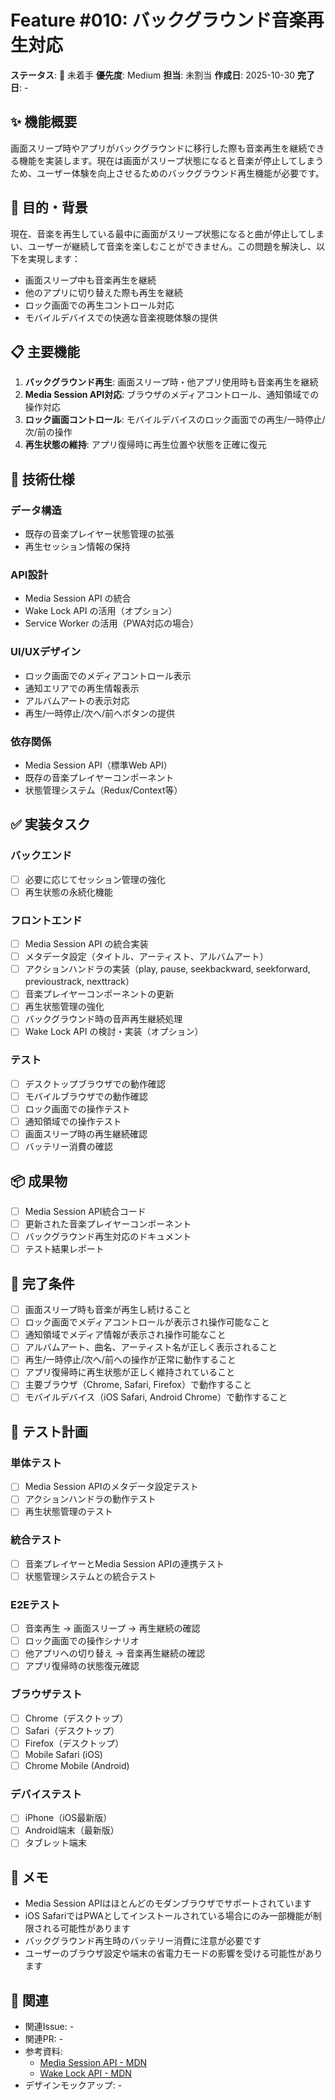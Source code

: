 # Feature #010: バックグラウンド音楽再生対応

**ステータス**: 🔴 未着手
**優先度**: Medium
**担当**: 未割当
**作成日**: 2025-10-30
**完了日**: -

## ✨ 機能概要

画面スリープ時やアプリがバックグラウンドに移行した際も音楽再生を継続できる機能を実装します。現在は画面がスリープ状態になると音楽が停止してしまうため、ユーザー体験を向上させるためのバックグラウンド再生機能が必要です。

## 🎯 目的・背景

現在、音楽を再生している最中に画面がスリープ状態になると曲が停止してしまい、ユーザーが継続して音楽を楽しむことができません。この問題を解決し、以下を実現します：

- 画面スリープ中も音楽再生を継続
- 他のアプリに切り替えた際も再生を継続
- ロック画面での再生コントロール対応
- モバイルデバイスでの快適な音楽視聴体験の提供

## 📋 主要機能

1. **バックグラウンド再生**: 画面スリープ時・他アプリ使用時も音楽再生を継続
2. **Media Session API対応**: ブラウザのメディアコントロール、通知領域での操作対応
3. **ロック画面コントロール**: モバイルデバイスのロック画面での再生/一時停止/次/前の操作
4. **再生状態の維持**: アプリ復帰時に再生位置や状態を正確に復元

## 🔧 技術仕様

### データ構造
- 既存の音楽プレイヤー状態管理の拡張
- 再生セッション情報の保持

### API設計
- Media Session API の統合
- Wake Lock API の活用（オプション）
- Service Worker の活用（PWA対応の場合）

### UI/UXデザイン
- ロック画面でのメディアコントロール表示
- 通知エリアでの再生情報表示
- アルバムアートの表示対応
- 再生/一時停止/次へ/前へボタンの提供

### 依存関係
- Media Session API（標準Web API）
- 既存の音楽プレイヤーコンポーネント
- 状態管理システム（Redux/Context等）

## ✅ 実装タスク

### バックエンド
- [ ] 必要に応じてセッション管理の強化
- [ ] 再生状態の永続化機能

### フロントエンド
- [ ] Media Session API の統合実装
- [ ] メタデータ設定（タイトル、アーティスト、アルバムアート）
- [ ] アクションハンドラの実装（play, pause, seekbackward, seekforward, previoustrack, nexttrack）
- [ ] 音楽プレイヤーコンポーネントの更新
- [ ] 再生状態管理の強化
- [ ] バックグラウンド時の音声再生継続処理
- [ ] Wake Lock API の検討・実装（オプション）

### テスト
- [ ] デスクトップブラウザでの動作確認
- [ ] モバイルブラウザでの動作確認
- [ ] ロック画面での操作テスト
- [ ] 通知領域での操作テスト
- [ ] 画面スリープ時の再生継続確認
- [ ] バッテリー消費の確認

## 📦 成果物

- [ ] Media Session API統合コード
- [ ] 更新された音楽プレイヤーコンポーネント
- [ ] バックグラウンド再生対応のドキュメント
- [ ] テスト結果レポート

## 🎯 完了条件

- [ ] 画面スリープ時も音楽が再生し続けること
- [ ] ロック画面でメディアコントロールが表示され操作可能なこと
- [ ] 通知領域でメディア情報が表示され操作可能なこと
- [ ] アルバムアート、曲名、アーティスト名が正しく表示されること
- [ ] 再生/一時停止/次へ/前への操作が正常に動作すること
- [ ] アプリ復帰時に再生状態が正しく維持されていること
- [ ] 主要ブラウザ（Chrome, Safari, Firefox）で動作すること
- [ ] モバイルデバイス（iOS Safari, Android Chrome）で動作すること

## 🧪 テスト計画

### 単体テスト
- [ ] Media Session APIのメタデータ設定テスト
- [ ] アクションハンドラの動作テスト
- [ ] 再生状態管理のテスト

### 統合テスト
- [ ] 音楽プレイヤーとMedia Session APIの連携テスト
- [ ] 状態管理システムとの統合テスト

### E2Eテスト
- [ ] 音楽再生 → 画面スリープ → 再生継続の確認
- [ ] ロック画面での操作シナリオ
- [ ] 他アプリへの切り替え → 音楽再生継続の確認
- [ ] アプリ復帰時の状態復元確認

### ブラウザテスト
- [ ] Chrome（デスクトップ）
- [ ] Safari（デスクトップ）
- [ ] Firefox（デスクトップ）
- [ ] Mobile Safari (iOS)
- [ ] Chrome Mobile (Android)

### デバイステスト
- [ ] iPhone（iOS最新版）
- [ ] Android端末（最新版）
- [ ] タブレット端末

## 📝 メモ

- Media Session APIはほとんどのモダンブラウザでサポートされています
- iOS SafariではPWAとしてインストールされている場合にのみ一部機能が制限される可能性があります
- バックグラウンド再生時のバッテリー消費に注意が必要です
- ユーザーのブラウザ設定や端末の省電力モードの影響を受ける可能性があります

## 🔗 関連

- 関連Issue: -
- 関連PR: -
- 参考資料:
  - [Media Session API - MDN](https://developer.mozilla.org/en-US/docs/Web/API/Media_Session_API)
  - [Wake Lock API - MDN](https://developer.mozilla.org/en-US/docs/Web/API/Screen_Wake_Lock_API)
- デザインモックアップ: -
